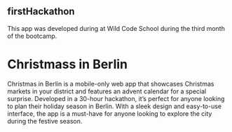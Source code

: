 ## firstHackathon

This app was developed during at Wild Code School during the third month of the bootcamp.


# Christmass in Berlin

Christmas in Berlin is a mobile-only web app that showcases Christmas markets in your district and features an advent calendar for a special surprise. 
Developed in a 30-hour hackathon, it’s perfect for anyone looking to plan their holiday season in Berlin. 
With a sleek design and easy-to-use interface, the app is a must-have for anyone looking to explore the city during the festive season.
